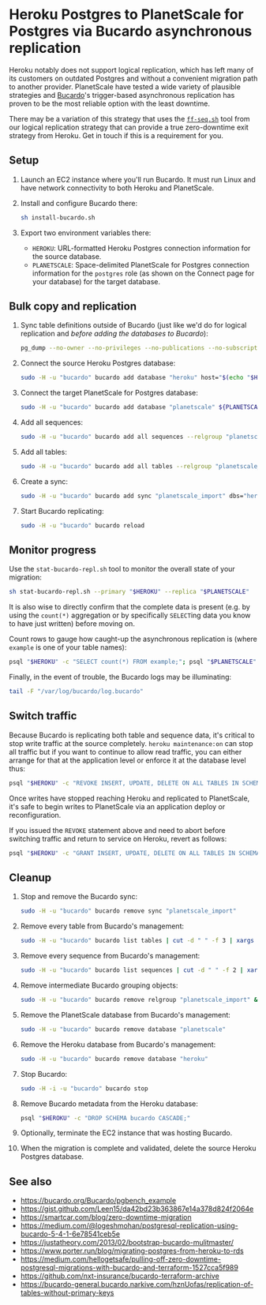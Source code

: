 Heroku Postgres to PlanetScale for Postgres via Bucardo asynchronous replication
================================================================================

Heroku notably does not support logical replication, which has left many of its customers on outdated Postgres and without a convenient migration path to another provider. PlanetScale have tested a wide variety of plausible strategies and [Bucardo](https://bucardo.org/Bucardo/)'s trigger-based asynchronous replication has proven to be the most reliable option with the least downtime.

There may be a variation of this strategy that uses the [`ff-seq.sh`](../postgres-direct/ff-seq.sh) tool from our logical replication strategy that can provide a true zero-downtime exit strategy from Heroku. Get in touch if this is a requirement for you.

Setup
-----

1. Launch an EC2 instance where you'll run Bucardo. It must run Linux and have network connectivity to both Heroku and PlanetScale.

2. Install and configure Bucardo there:

    ```sh
    sh install-bucardo.sh
    ```

3. Export two environment variables there:
    * `HEROKU`: URL-formatted Heroku Postgres connection information for the source database.
    * `PLANETSCALE`: Space-delimited PlanetScale for Postgres connection information for the `postgres` role (as shown on the Connect page for your database) for the target database.

Bulk copy and replication
-------------------------

1. Sync table definitions outside of Bucardo (just like we'd do for logical replication and _before adding the databases to Bucardo_):

    ```sh
    pg_dump --no-owner --no-privileges --no-publications --no-subscriptions --schema-only "$HEROKU" | psql "$PLANETSCALE" -a
    ```

2. Connect the source Heroku Postgres database:

    ```sh
    sudo -H -u "bucardo" bucardo add database "heroku" host="$(echo "$HEROKU" | cut -d "@" -f 2 | cut -d ":" -f 1)" user="$(echo "$HEROKU" | cut -d "/" -f 3 | cut -d ":" -f 1)" password="$(echo "$HEROKU" | cut -d ":" -f 3 | cut -d "@" -f 1)" dbname="$(echo "$HEROKU" | cut -d "/" -f 4 | cut -d "?" -f 1)"
    ```

3. Connect the target PlanetScale for Postgres database:

    ```sh
    sudo -H -u "bucardo" bucardo add database "planetscale" ${PLANETSCALE%%" ssl"*}
    ```

4. Add all sequences:

    ```sh
    sudo -H -u "bucardo" bucardo add all sequences --relgroup "planetscale_import"
    ```

5. Add all tables:

    ```sh
    sudo -H -u "bucardo" bucardo add all tables --relgroup "planetscale_import"
    ```

6. Create a sync:

    ```sh
    sudo -H -u "bucardo" bucardo add sync "planetscale_import" dbs="heroku,planetscale" onetimecopy=1 relgroup="planetscale_import"
    ```

7. Start Bucardo replicating:

    ```sh
    sudo -H -u "bucardo" bucardo reload
    ```

Monitor progress
----------------

Use the `stat-bucardo-repl.sh` tool to monitor the overall state of your migration:

```sh
sh stat-bucardo-repl.sh --primary "$HEROKU" --replica "$PLANETSCALE"
```

It is also wise to directly confirm that the complete data is present (e.g. by using the `count(*)` aggregation or by specifically `SELECT`ing data you know to have just written) before moving on.

Count rows to gauge how caught-up the asynchronous replication is (where `example` is one of your table names):

```sh
psql "$HEROKU" -c "SELECT count(*) FROM example;"; psql "$PLANETSCALE" -c "SELECT count(*) FROM example;"
```

Finally, in the event of trouble, the Bucardo logs may be illuminating:

```sh
tail -F "/var/log/bucardo/log.bucardo"
```

Switch traffic
--------------

Because Bucardo is replicating both table and sequence data, it's critical to stop write traffic at the source completely. `heroku maintenance:on` can stop all traffic but if you want to continue to allow read traffic, you can either arrange for that at the application level or enforce it at the database level thus:

```sh
psql "$HEROKU" -c "REVOKE INSERT, UPDATE, DELETE ON ALL TABLES IN SCHEMA public FROM $(echo "$HEROKU" | cut -d "/" -f 3 | cut -d ":" -f 1);"
```

Once writes have stopped reaching Heroku and replicated to PlanetScale, it's safe to begin writes to PlanetScale via an application deploy or reconfiguration.

If you issued the `REVOKE` statement above and need to abort before switching traffic and return to service on Heroku, revert as follows:

```sh
psql "$HEROKU" -c "GRANT INSERT, UPDATE, DELETE ON ALL TABLES IN SCHEMA public TO $(echo "$HEROKU" | cut -d "/" -f 3 | cut -d ":" -f 1);"
```

Cleanup
-------

1. Stop and remove the Bucardo sync:

    ```sh
    sudo -H -u "bucardo" bucardo remove sync "planetscale_import"
    ```

2. Remove every table from Bucardo's management:

    ```sh
    sudo -H -u "bucardo" bucardo list tables | cut -d " " -f 3 | xargs sudo -H -u "bucardo" bucardo remove table
    ```

3. Remove every sequence from Bucardo's management:

    ```sh
    sudo -H -u "bucardo" bucardo list sequences | cut -d " " -f 2 | xargs sudo -H -u "bucardo" bucardo remove sequence
    ```

4. Remove intermediate Bucardo grouping objects:

    ```sh
    sudo -H -u "bucardo" bucardo remove relgroup "planetscale_import" && sudo -H -u "bucardo" bucardo remove dbgroup "planetscale_import"
    ```

5. Remove the PlanetScale database from Bucardo's management:

    ```sh
    sudo -H -u "bucardo" bucardo remove database "planetscale"
    ```

6. Remove the Heroku database from Bucardo's management:

    ```sh
    sudo -H -u "bucardo" bucardo remove database "heroku"
    ```

7. Stop Bucardo:

    ```sh
    sudo -H -i -u "bucardo" bucardo stop
    ```

8. Remove Bucardo metadata from the Heroku database:

    ```sh
    psql "$HEROKU" -c "DROP SCHEMA bucardo CASCADE;"
    ```

8. Optionally, terminate the EC2 instance that was hosting Bucardo.

9. When the migration is complete and validated, delete the source Heroku Postgres database.

See also
--------

* <https://bucardo.org/Bucardo/pgbench_example>
* <https://gist.github.com/Leen15/da42bd23b363867e14a378d824f2064e>
* <https://smartcar.com/blog/zero-downtime-migration>
* <https://medium.com/@logeshmohan/postgresql-replication-using-bucardo-5-4-1-6e78541ceb5e>
* <https://justatheory.com/2013/02/bootstrap-bucardo-mulitmaster/>
* <https://www.porter.run/blog/migrating-postgres-from-heroku-to-rds>
* <https://medium.com/hellogetsafe/pulling-off-zero-downtime-postgresql-migrations-with-bucardo-and-terraform-1527cca5f989>
* <https://github.com/nxt-insurance/bucardo-terraform-archive>
* <https://bucardo-general.bucardo.narkive.com/hznUofas/replication-of-tables-without-primary-keys>
